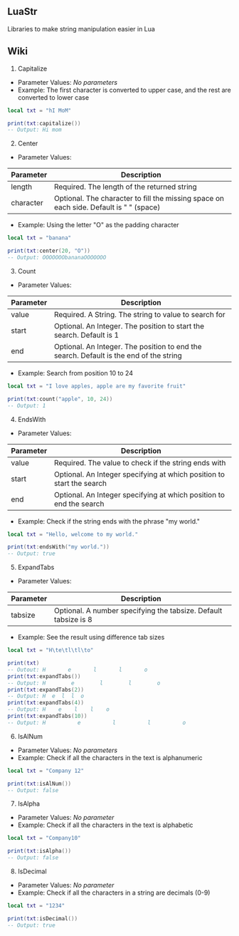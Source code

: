 ## LuaStr
Libraries to make string manipulation easier in Lua


## Wiki

1. Capitalize
- Parameter Values: *No parameters*
- Example: The first character is converted to upper case, and the rest are converted to lower case
```lua
local txt = "hI MoM"

print(txt:capitalize())
-- Output: Hi mom
```

2. Center
- Parameter Values:

| Parameter | Description |
| -------- | ----------- |
| length | Required. The length of the returned string |
| character | Optional. The character to fill the missing space on each side. Default is " " (space) |

- Example: Using the letter "O" as the padding character
```lua
local txt = "banana"

print(txt:center(20, "O"))
-- Output: OOOOOOObananaOOOOOOO
```

3. Count
- Parameter Values:

| Parameter | Description |
| --------- | ----------- |
| value | Required. A String. The string to value to search for |
| start | Optional. An Integer. The position to start the search. Default is 1 |
| end | Optional. An Integer. The position to end the search. Default is the end of the string |

- Example: Search from position 10 to 24
```lua
local txt = "I love apples, apple are my favorite fruit"

print(txt:count("apple", 10, 24))
-- Output: 1

```

4. EndsWith
- Parameter Values:

| Parameter | Description |
| --------- | ----------- |
| value | Required. The value to check if the string ends with |
| start | Optional. An Integer specifying at which position to start the search |
| end | Optional. An Integer specifying at which position to end the search |

- Example: Check if the string ends with the phrase "my world."
```lua
local txt = "Hello, welcome to my world."

print(txt:endsWith("my world."))
-- Output: true
```

5. ExpandTabs
- Parameter Values:

| Parameter | Description |
| --------- | ----------- |
| tabsize | Optional. A number specifying the tabsize. Default tabsize is 8 |

- Example: See the result using difference tab sizes
```lua
local txt = "H\te\tl\tl\to"

print(txt)
-- Outout: H       e       l       l       o
print(txt:expandTabs())
-- Output: H        e        l        l        o
print(txt:expandTabs(2))
-- Output: H  e  l  l  o
print(txt:expandTabs(4))
-- Output: H    e    l    l    o
print(txt:expandTabs(10))
-- Output: H          e          l          l          o
```

6. IsAlNum
- Parameter Values: *No parameters*
- Example: Check if all the characters in the text is alphanumeric
```lua
local txt = "Company 12"

print(txt:isAlNum())
-- Output: false
```

7. IsAlpha
- Parameter Values: *No parameter*
- Example: Check if all the characters in the text is alphabetic
```lua
local txt = "Company10"

print(txt:isAlpha())
-- Output: false
```

8. IsDecimal
- Parameter Values: *No parameter*
- Example: Check if all the characters in a string are decimals (0-9)
```lua
local txt = "1234"

print(txt:isDecimal())
-- Output: true
```
